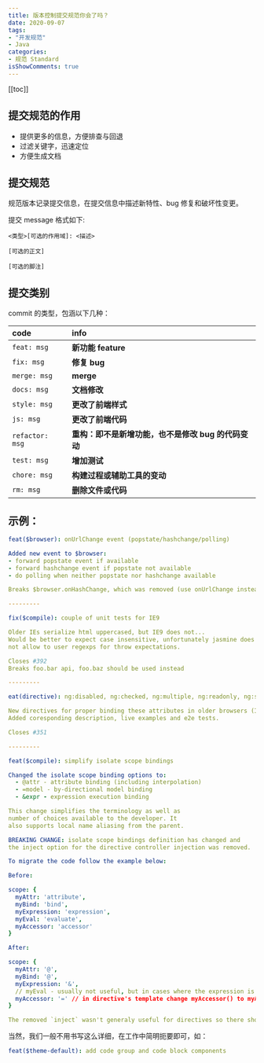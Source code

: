```yaml
---
title: 版本控制提交规范你会了吗？
date: 2020-09-07
tags:
- "开发规范"
- Java
categories:
- 规范 Standard
isShowComments: true
---
```


<Boxx/>



<!-- more -->

[[toc]]

## 提交规范的作用

- 提供更多的信息，方便排查与回退
- 过滤关键字，迅速定位
- 方便生成文档

## 提交规范

规范版本记录提交信息，在提交信息中描述新特性、bug 修复和破坏性变更。

提交 message 格式如下:

```text
<类型>[可选的作用域]: <描述>

[可选的正文]

[可选的脚注]
```

## 提交类别

commit 的类型，包涵以下几种：

| code            | info                                                |
| :-------------- | :-------------------------------------------------- |
| `feat: msg`     | **新功能 feature**                                  |
| `fix: msg`      | **修复 bug**                                        |
| `merge: msg`    | **merge**                                           |
| `docs: msg`     | **文档修改**                                        |
| `style: msg`    | **更改了前端样式**                                  |
| `js: msg`       | **更改了前端代码**                                  |
| `refactor: msg` | **重构：即不是新增功能，也不是修改 bug 的代码变动** |
| `test: msg`     | **增加测试**                                        |
| `chore: msg`    | **构建过程或辅助工具的变动**                        |
| `rm: msg`       | **删除文件或代码**                                  |

## 示例：

```yaml
feat($browser): onUrlChange event (popstate/hashchange/polling)

Added new event to $browser:
- forward popstate event if available
- forward hashchange event if popstate not available
- do polling when neither popstate nor hashchange available

Breaks $browser.onHashChange, which was removed (use onUrlChange instead)

---------

fix($compile): couple of unit tests for IE9

Older IEs serialize html uppercased, but IE9 does not...
Would be better to expect case insensitive, unfortunately jasmine does
not allow to user regexps for throw expectations.

Closes #392
Breaks foo.bar api, foo.baz should be used instead

---------

eat(directive): ng:disabled, ng:checked, ng:multiple, ng:readonly, ng:selected

New directives for proper binding these attributes in older browsers (IE).
Added coresponding description, live examples and e2e tests.

Closes #351

---------

feat($compile): simplify isolate scope bindings

Changed the isolate scope binding options to:
  - @attr - attribute binding (including interpolation)
  - =model - by-directional model binding
  - &expr - expression execution binding

This change simplifies the terminology as well as
number of choices available to the developer. It
also supports local name aliasing from the parent.

BREAKING CHANGE: isolate scope bindings definition has changed and
the inject option for the directive controller injection was removed.

To migrate the code follow the example below:

Before:

scope: {
  myAttr: 'attribute',
  myBind: 'bind',
  myExpression: 'expression',
  myEval: 'evaluate',
  myAccessor: 'accessor'
}

After:

scope: {
  myAttr: '@',
  myBind: '@',
  myExpression: '&',
  // myEval - usually not useful, but in cases where the expression is assignable, you can use '='
  myAccessor: '=' // in directive's template change myAccessor() to myAccessor
}

The removed `inject` wasn't generaly useful for directives so there should be no code using it.
```

当然，我们一般不用书写这么详细，在工作中简明扼要即可，如：

```yaml
feat($theme-default): add code group and code block components
```

<Reward/>

